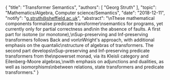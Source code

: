 {
    "title": "Transformer Semantics",
    "authors": [
        "Georg Struth"
    ],
    "topic": "Mathematics/Algebra, Computer science/Semantics",
    "date": "2018-12-11",
    "notify": "g.struth@sheffield.ac.uk",
    "abstract": "\nThese mathematical components formalise predicate transformer\nsemantics for programs, yet currently only for partial correctness and\nin the absence of faults.  A first part for isotone (or monotone),\nSup-preserving and Inf-preserving transformers follows Back and von\nWright's approach, with additional emphasis on the quantalic\nstructure of algebras of transformers.  The second part develops\nSup-preserving and Inf-preserving predicate transformers from the\npowerset monad, via its Kleisli category and Eilenberg-Moore algebras,\nwith emphasis on adjunctions and dualities, as well as isomorphisms\nbetween relations, state transformers and predicate transformers."
}